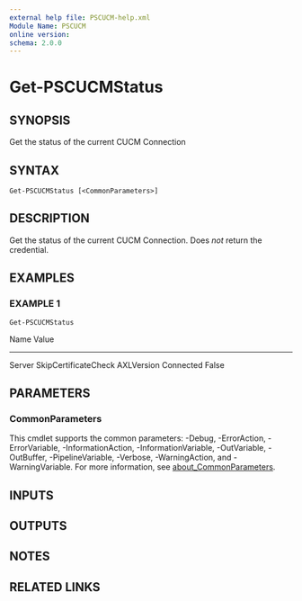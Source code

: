 ```yaml
---
external help file: PSCUCM-help.xml
Module Name: PSCUCM
online version:
schema: 2.0.0
---
```


# Get-PSCUCMStatus

## SYNOPSIS
Get the status of the current CUCM Connection

## SYNTAX

```
Get-PSCUCMStatus [<CommonParameters>]
```

## DESCRIPTION
Get the status of the current CUCM Connection.
Does *not* return the credential.

## EXAMPLES

### EXAMPLE 1
```
Get-PSCUCMStatus
```

Name                           Value
----                           -----
Server
SkipCertificateCheck
AXLVersion
Connected                      False

## PARAMETERS

### CommonParameters
This cmdlet supports the common parameters: -Debug, -ErrorAction, -ErrorVariable, -InformationAction, -InformationVariable, -OutVariable, -OutBuffer, -PipelineVariable, -Verbose, -WarningAction, and -WarningVariable. For more information, see [about_CommonParameters](http://go.microsoft.com/fwlink/?LinkID=113216).

## INPUTS

## OUTPUTS

## NOTES

## RELATED LINKS
